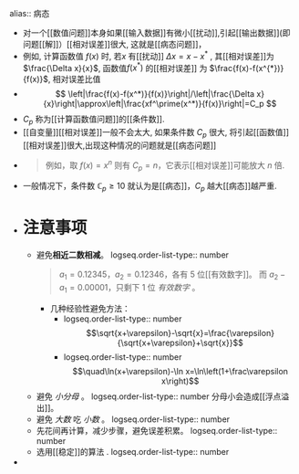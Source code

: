 alias:: 病态

- 对一个[[数值问题]]本身如果[[输入数据]]有微小[[扰动]],引起[[输出数据]](即问题[[解]]）[[相对误差]]很大, 这就是[[病态问题]]，
- 例如, 计算函数值 $f(x)$ 时, 若$x$ 有[[扰动]] $\Delta x=x-x^{*}$ , 
  其[[相对误差]]为 $\frac{\Delta x}{x}$, 
  函数值$f(x^*)$ 的[[相对误差]] 为 $\frac{f(x)-f(x^{*})}{f(x)}$, 
  相对误差比值
- $$
  \left|\frac{f(x)-f(x^*)}{f(x)}\right|/\left|\frac{\Delta x}{x}\right|\approx\left|\frac{xf^\prime(x^*)}{f(x)}\right|=C_p
  $$
- $C_p$ 称为[[计算函数值问题]]的[[条件数]].
- [[自变量]][[相对误差]]一般不会太大, 如果条件数 $C_{p}$ 很大, 将引起[[函数值]][[相对误差]]很大,出现这种情况的问题就是[[病态问题]]
- >例如，取 $f(x) = x^n$ 则有 $C_p=n$，它表示[[相对误差]]可能放大 $n$ 倍.
- 一般情况下，条件数 $\mathbb{C}_p\geqslant10$ 就认为是[[病态]]，$C_p$ 越大[[病态]]越严重.
- # 注意事项
	- 避免**相近二数相减**。
	  logseq.order-list-type:: number
	  > $a_1 = 0.12345$，$a_2 = 0.12346$，各有 $5$ 位[[有效数字]]。
	          而 $a_2-a_1 = 0.00001$，只剩下 $1$ 位 *有效数字* 。
		- 几种经验性避免方法：
			- logseq.order-list-type:: number
			  $$\sqrt{x+\varepsilon}-\sqrt{x}=\frac{\varepsilon}{\sqrt{x+\varepsilon}+\sqrt{x}}$$
			- logseq.order-list-type:: number
			  $$\quad\ln(x+\varepsilon)-\ln x=\ln\left(1+\frac\varepsilon x\right)$$
	- 避免 *小分母* 。
	  logseq.order-list-type:: number
	  分母小会造成[[浮点溢出]]。
	- 避免 *大数* 吃 *小数* 。
	  logseq.order-list-type:: number
	- 先花间再计算，减少步骤，避免误差积累。
	  logseq.order-list-type:: number
	- 选用[[稳定]]的算法 .
	  logseq.order-list-type:: number
-